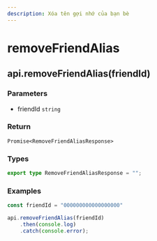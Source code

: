 ```yaml
---
description: Xóa tên gợi nhớ của bạn bè
---
```


# removeFriendAlias

## api.removeFriendAlias(friendId)

### Parameters

* friendId `string`

### Return

`Promise<RemoveFriendAliasResponse>`

### Types

```typescript
export type RemoveFriendAliasResponse = "";
```

### Examples

```javascript
const friendId = "000000000000000000"

api.removeFriendAlias(friendId)
    .then(console.log)
    .catch(console.error);
```

